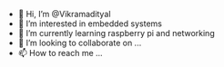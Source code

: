 - 👋 Hi, I’m @VikramadityaI
- 👀 I’m interested in embedded systems
- 🌱 I’m currently learning raspberry pi and networking
- 💞️ I’m looking to collaborate on ...
- 📫 How to reach me ...

<!---
VikramadityaI/VikramadityaI is a ✨ special ✨ repository because its `README.md` (this file) appears on your GitHub profile.
You can click the Preview link to take a look at your changes.
--->
